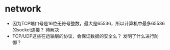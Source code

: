 # network

- 因为TCP端口号是16位无符号整数，最大是65536，所以计算机中最多65536的socket连接？ 待解决
- TCP/UDP这些在运输层的协议，会保证数据的安全么？ 发明了什么进行防御？